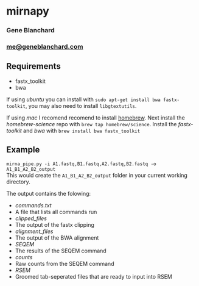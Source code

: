 #  mirnapy  
###  Gene Blanchard  
### me@geneblanchard.com  

## Requirements  
*  fastx_toolkit  
*  bwa   

If using *ubuntu* you can install with `sudo apt-get install bwa fastx-toolkit`, you may also need to install `libgtextutils`. 

If using  *mac* I recomend recomend to install [homebrew](http://brew.sh/). Next install the *homebrew-science* repo with `brew tap homebrew/science`. Install the *fastx-toolkit* and *bwa* with `brew install bwa fastx_toolkit`

## Example 
`mirna_pipe.py -i A1.fastq,B1.fastq,A2.fastq,B2.fastq -o A1_B1_A2_B2_output`  
This would create the `A1_B1_A2_B2_output` folder in your current working directory.  


The output contains the folowing:
*  *commands.txt*  
  *  A file that lists all commands run  
*  *clipped_files*  
  *  The output of the fastx clipping   
*  *alignment_files*  
  *  The output of the BWA alignment  
*  *SEQEM*  
  *  The results of the SEQEM command  
*  *counts*  
  *  Raw counts from the SEQEM command  
*  *RSEM*  
  *  Groomed tab-seperated files that are ready to input into RSEM  
